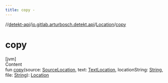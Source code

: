 ```yaml
---
title: copy -
---
```

//[detekt-api](../../index.md)/[io.gitlab.arturbosch.detekt.api](../index.md)/[Location](index.md)/[copy](copy.md)



# copy  
[jvm]  
Content  
fun [copy](copy.md)(source: [SourceLocation](../-source-location/index.md), text: [TextLocation](../-text-location/index.md), locationString: [String](https://kotlinlang.org/api/latest/jvm/stdlib/kotlin/-string/index.html), file: [String](https://kotlinlang.org/api/latest/jvm/stdlib/kotlin/-string/index.html)): [Location](index.md)  



